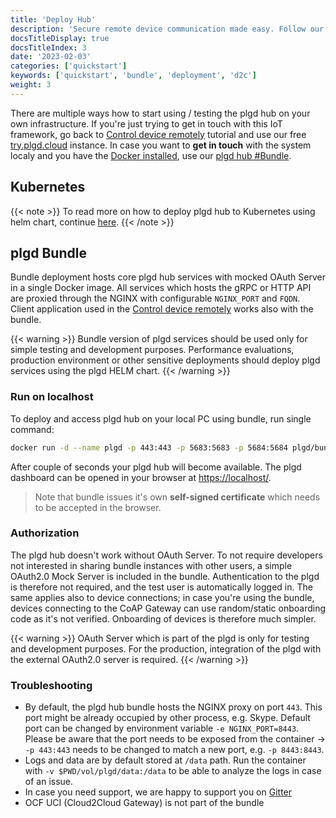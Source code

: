 ```yaml
---
title: 'Deploy Hub'
description: 'Secure remote device communication made easy. Follow our guide to deploy the plgd hub in your environment with simple steps.'
docsTitleDisplay: true
docsTitleIndex: 3
date: '2023-02-03'
categories: ['quickstart']
keywords: ['quickstart', 'bundle', 'deployment', 'd2c']
weight: 3
---
```


There are multiple ways how to start using / testing the plgd hub on your own infrastructure. If you're just trying to get in touch with this IoT framework, go back to [Control device remotely](/docs/quickstart/remote-access) tutorial and use our free [try.plgd.cloud](https://tryplgd.cloud) instance. In case you want to **get in touch** with the system localy and you have the [Docker installed](https://docs.docker.com/get-docker/), use our [plgd hub #Bundle](#plgd-bundle).

## Kubernetes

{{< note >}}
To read more on how to deploy plgd hub to Kubernetes using helm chart, continue [here](/deployment/k8s).
{{< /note >}}

## plgd Bundle

Bundle deployment hosts core plgd hub services with mocked OAuth Server in a single Docker image. All services which hosts the gRPC or HTTP API are proxied through the NGINX with configurable `NGINX_PORT` and `FQDN`. Client application used in the [Control device remotely](/docs/quickstart/remote-access) works also with the bundle.

{{< warning >}}
Bundle version of plgd services should be used only for simple testing and development purposes. Performance evaluations, production environment or other sensitive deployments should deploy plgd services using the plgd HELM chart.
{{< /warning >}}

### Run on localhost

To deploy and access plgd hub on your local PC using bundle, run single command:

```bash
docker run -d --name plgd -p 443:443 -p 5683:5683 -p 5684:5684 plgd/bundle:vnext
```

After couple of seconds your plgd hub will become available. The plgd dashboard can be opened in your browser at [https://localhost/](https://localhost/).
>Note that bundle issues it's own **self-signed certificate** which needs to be accepted in the browser.

### Authorization

The plgd hub doesn't work without OAuth Server. To not require developers not interested in sharing bundle instances with other users, a simple OAuth2.0 Mock Server is included in the bundle. Authentication to the plgd is therefore not required, and the test user is automatically logged in. The same applies also to device connections; in case you're using the bundle, devices connecting to the CoAP Gateway can use random/static onboarding code as it's not verified. Onboarding of devices is therefore much simpler.

{{< warning >}}
OAuth Server which is part of the plgd is only for testing and development purposes. For the production, integration of the plgd with the external OAuth2.0 server is required.
{{< /warning >}}

### Troubleshooting

- By default, the plgd hub bundle hosts the NGINX proxy on port `443`. This port might be already occupied by other process, e.g. Skype. Default port can be changed by environment variable `-e NGINX_PORT=8443`. Please be aware that the port needs to be exposed from the container -> `-p 443:443` needs to be changed to match a new port, e.g. `-p 8443:8443`.
- Logs and data are by default stored at `/data` path. Run the container with `-v $PWD/vol/plgd/data:/data` to be able to analyze the logs in case of an issue.
- In case you need support, we are happy to support you on [Gitter](http://gitter.im/ocfcloud/Lobby)
- OCF UCI (Cloud2Cloud Gateway) is not part of the bundle
